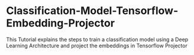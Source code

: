 # Classification-Model-Tensorflow-Embedding-Projector
This Tutorial explains the steps to train a classification model using a Deep Learning Architecture and project the embeddings in Tensorflow Projector
